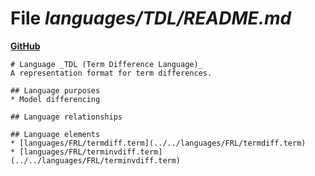 # File _languages/TDL/README.md_
**[GitHub](https://github.com/softlang/yas/blob/master/languages/TDL/README.md)**
```
# Language _TDL (Term Difference Language)_
A representation format for term differences.

## Language purposes
* Model differencing

## Language relationships

## Language elements
* [languages/FRL/termdiff.term](../../languages/FRL/termdiff.term)
* [languages/FRL/terminvdiff.term](../../languages/FRL/terminvdiff.term)
```
